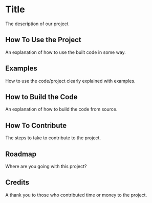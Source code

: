 # Title
The description of our project

## How To Use the Project
An explanation of how to use the built code in some way.

## Examples
How to use the code/project clearly explained with examples.

## How to Build the Code
An explanation of how to build the code from source.

## How To Contribute
The steps to take to contribute to the project.

## Roadmap
Where are you going with this project?

## Credits
A thank you to those who contributed time or money to the project.